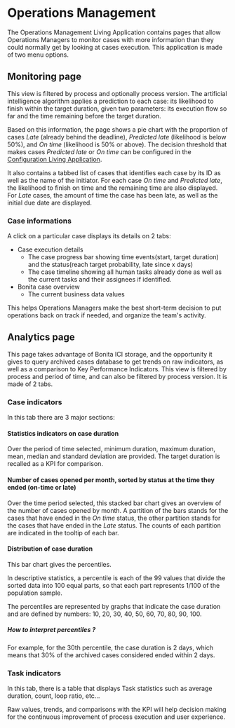 # Operations Management

The Operations Management Living Application contains pages that allow Operations Managers to monitor cases with more information than they could normally get by looking at cases execution.
This application is made of two menu options.

## Monitoring page

This view is filtered by process and optionally process version.
The artificial intelligence algorithm applies a prediction to each case: its likelihood to finish within the target duration, given two parameters: its execution flow so far and the time remaining before the target duration.

Based on this information, the page shows a pie chart with the proportion of cases *Late* (already behind the deadline), *Predicted late* (likelihood is below 50%), and *On time* (likelihood is 50% or above). 
The decision threshold that makes cases *Predicted late* or *On time* can be configured in the [Configuration Living Application](configure.md). 

It also contains a tabbed list of cases that identifies each case by its ID as well as the name of the initiator. 
For each case *On time* and *Predicted late*, the likelihood to finish on time and the remaining time are also displayed.
For *Late* cases, the amount of time the case has been late, as well as the initial due date are displayed.

### Case informations
A click on a particular case displays its details on 2 tabs: 
- Case execution details
  - The case progress bar showing time events(start, target duration) and the status(reach target probability, late since x days)
  - The case timeline showing all human tasks already done as well as the current tasks and their assignees if identified.
- Bonita case overview
  - The current business data values

This helps Operations Managers make the best short-term decision to put operations back on track if needed, and organize the team's activity.

## Analytics page

This page takes advantage of Bonita ICI storage, and the opportunity it gives to query archived cases database to get trends on raw indicators, as well as a comparison to Key Performance Indicators.
This view is filtered by process and period of time, and can also be filtered by process version.
It is made of 2 tabs.

### Case indicators

In this tab there are 3 major sections:

#### Statistics indicators on case duration
Over the period of time selected, minimum duration, maximum duration, mean, median and standard deviation are provided.
The target duration is recalled as a KPI for comparison.

#### Number of cases opened per month, sorted by status at the time they ended (on-time or late)
Over the time period selected, this stacked bar chart gives an overview of the number of cases opened by month.
A partition of the bars stands for the cases that have ended in the *On time* status, the other partition stands for the cases that have ended in the *Late* status. The counts of each partition are indicated in the tooltip of each bar. 

#### Distribution of case duration
This bar chart gives the percentiles.

In descriptive statistics, a percentile is each of the 99 values that divide the sorted data into 100 equal parts, so that each part represents 1/100 of the population sample.

The percentiles are represented by graphs that indicate the case duration and are defined by numbers: 10, 20, 30, 40, 50, 60, 70, 80, 90, 100. 

##### How to interpret percentiles ?
For example, for the 30th percentile, the case duration is 2 days, which means that 30% of the archived cases considered ended within 2 days.

### Task indicators

In this tab, there is a table that displays Task statistics such as average duration, count, loop ratio, etc...

Raw values, trends, and comparisons with the KPI will help decision making for the continuous improvement of process execution and user experience.
